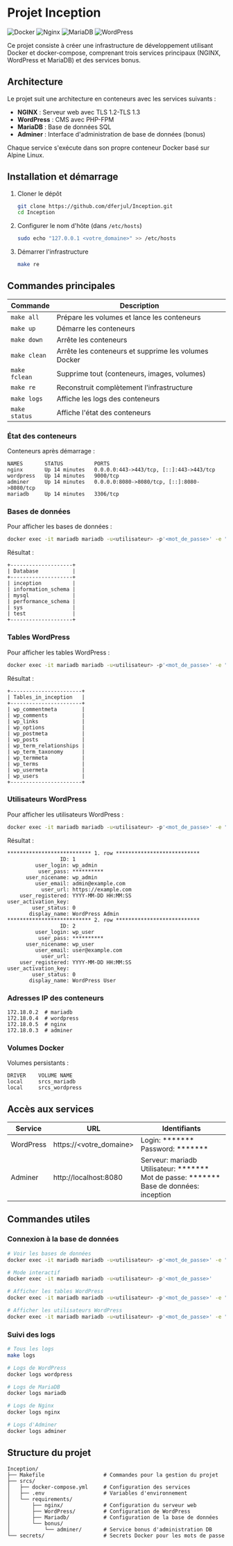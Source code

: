 # Projet Inception

![Docker](https://img.shields.io/badge/Docker-20.10%2B-blue)
![Nginx](https://img.shields.io/badge/Nginx-Alpine-green)
![MariaDB](https://img.shields.io/badge/MariaDB-10.11-orange)
![WordPress](https://img.shields.io/badge/WordPress-6.4-blue)

Ce projet consiste à créer une infrastructure de développement utilisant Docker et docker-compose, comprenant trois services principaux (NGINX, WordPress et MariaDB) et des services bonus.

## Architecture

Le projet suit une architecture en conteneurs avec les services suivants :

- **NGINX** : Serveur web avec TLS 1.2-TLS 1.3
- **WordPress** : CMS avec PHP-FPM
- **MariaDB** : Base de données SQL
- **Adminer** : Interface d'administration de base de données (bonus)

Chaque service s'exécute dans son propre conteneur Docker basé sur Alpine Linux.

## Installation et démarrage

1. Cloner le dépôt
   ```bash
   git clone https://github.com/dferjul/Inception.git
   cd Inception
   ```

2. Configurer le nom d'hôte (dans `/etc/hosts`)
   ```bash
   sudo echo "127.0.0.1 <votre_domaine>" >> /etc/hosts
   ```

3. Démarrer l'infrastructure
   ```bash
   make re
   ```

## Commandes principales

| Commande | Description |
|----------|-------------|
| `make all` | Prépare les volumes et lance les conteneurs |
| `make up` | Démarre les conteneurs |
| `make down` | Arrête les conteneurs |
| `make clean` | Arrête les conteneurs et supprime les volumes Docker |
| `make fclean` | Supprime tout (conteneurs, images, volumes) |
| `make re` | Reconstruit complètement l'infrastructure |
| `make logs` | Affiche les logs des conteneurs |
| `make status` | Affiche l'état des conteneurs |

### État des conteneurs

Conteneurs après démarrage :

```
NAMES       STATUS          PORTS
nginx       Up 14 minutes   0.0.0.0:443->443/tcp, [::]:443->443/tcp
wordpress   Up 14 minutes   9000/tcp
adminer     Up 14 minutes   0.0.0.0:8080->8080/tcp, [::]:8080->8080/tcp
mariadb     Up 14 minutes   3306/tcp
```

### Bases de données

Pour afficher les bases de données :
```bash
docker exec -it mariadb mariadb -u<utilisateur> -p'<mot_de_passe>' -e "SHOW DATABASES;"
```

Résultat :

```
+--------------------+
| Database           |
+--------------------+
| inception          |
| information_schema |
| mysql              |
| performance_schema |
| sys                |
| test               |
+--------------------+
```

### Tables WordPress

Pour afficher les tables WordPress :
```bash
docker exec -it mariadb mariadb -u<utilisateur> -p'<mot_de_passe>' -e "USE inception; SHOW TABLES;"
```

Résultat :

```
+-----------------------+
| Tables_in_inception   |
+-----------------------+
| wp_commentmeta        |
| wp_comments           |
| wp_links              |
| wp_options            |
| wp_postmeta           |
| wp_posts              |
| wp_term_relationships |
| wp_term_taxonomy      |
| wp_termmeta           |
| wp_terms              |
| wp_usermeta           |
| wp_users              |
+-----------------------+
```

### Utilisateurs WordPress

Pour afficher les utilisateurs WordPress :
```bash
docker exec -it mariadb mariadb -u<utilisateur> -p'<mot_de_passe>' -e "USE inception; SELECT * FROM wp_users;"
```

Résultat :

```
*************************** 1. row ***************************
                 ID: 1
         user_login: wp_admin
          user_pass: **********
      user_nicename: wp_admin
         user_email: admin@example.com
           user_url: https://example.com
    user_registered: YYYY-MM-DD HH:MM:SS
user_activation_key: 
        user_status: 0
       display_name: WordPress Admin
*************************** 2. row ***************************
                 ID: 2
         user_login: wp_user
          user_pass: **********
      user_nicename: wp_user
         user_email: user@example.com
           user_url: 
    user_registered: YYYY-MM-DD HH:MM:SS
user_activation_key: 
        user_status: 0
       display_name: WordPress User
```

### Adresses IP des conteneurs

```
172.18.0.2  # mariadb
172.18.0.4  # wordpress
172.18.0.5  # nginx
172.18.0.3  # adminer
```

### Volumes Docker

Volumes persistants :

```
DRIVER    VOLUME NAME
local     srcs_mariadb
local     srcs_wordpress
```

## Accès aux services

| Service | URL | Identifiants |
|---------|-----|--------------|
| WordPress | https://\<votre_domaine\> | Login: *******<br>Password: ******* |
| Adminer | http://localhost:8080 | Serveur: mariadb<br>Utilisateur: *******<br>Mot de passe: *******<br>Base de données: inception |

## Commandes utiles

### Connexion à la base de données

```bash
# Voir les bases de données
docker exec -it mariadb mariadb -u<utilisateur> -p'<mot_de_passe>' -e "SHOW DATABASES;"

# Mode interactif
docker exec -it mariadb mariadb -u<utilisateur> -p'<mot_de_passe>'

# Afficher les tables WordPress
docker exec -it mariadb mariadb -u<utilisateur> -p'<mot_de_passe>' -e "USE inception; SHOW TABLES;"

# Afficher les utilisateurs WordPress
docker exec -it mariadb mariadb -u<utilisateur> -p'<mot_de_passe>' -e "USE inception; SELECT user_login, user_email FROM wp_users;"
```

### Suivi des logs

```bash
# Tous les logs
make logs

# Logs de WordPress
docker logs wordpress

# Logs de MariaDB
docker logs mariadb

# Logs de Nginx
docker logs nginx

# Logs d'Adminer
docker logs adminer
```

## Structure du projet

```
Inception/
├── Makefile                   # Commandes pour la gestion du projet
├── srcs/
│   ├── docker-compose.yml     # Configuration des services
│   ├── .env                   # Variables d'environnement
│   └── requirements/
│       ├── nginx/             # Configuration du serveur web
│       ├── WordPress/         # Configuration de WordPress
│       ├── Mariadb/           # Configuration de la base de données
│       └── bonus/
│           └── adminer/       # Service bonus d'administration DB
└── secrets/                   # Secrets Docker pour les mots de passe
```